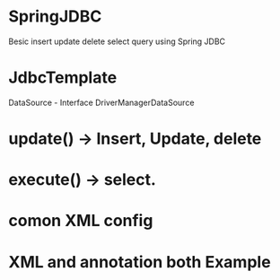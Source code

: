 # SpringJDBC

Besic insert update delete select query 
using Spring JDBC

# JdbcTemplate
DataSource - Interface
DriverManagerDataSource

# update() -> Insert, Update, delete
# execute() -> select.

# comon XML config

<beans xmlns="http://www.springframework.org/schema/beans"
	xmlns:xsi="http://www.w3.org/2001/XMLSchema-instance" xmlns:context="http://www.springframework.org/schema/context"
	xmlns:p="http://www.springframework.org/schema/p"
	xsi:schemaLocation="http://www.springframework.org/schema/beans
 	http://www.springframework.org/schema/beans/spring-beans.xsd
 	http://www.springframework.org/schema/context
 	http://www.springframework.org/schema/context/spring-context.xsd">

  # XML and annotation both Example  